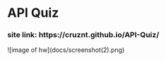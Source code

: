 # API Quiz
<h3>site link: https://cruznt.github.io/API-Quiz/</h3>
![image of hw](docs/screenshot(2).png)
